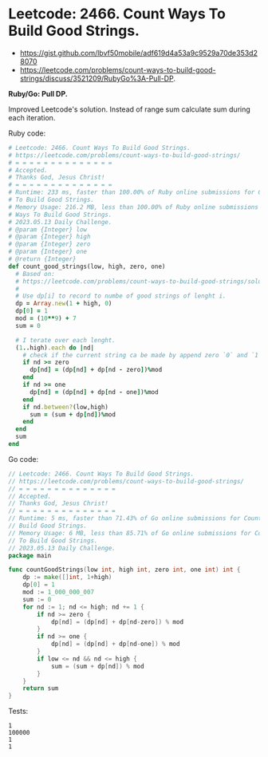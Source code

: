 # Leetcode: 2466. Count Ways To Build Good Strings.

- https://gist.github.com/lbvf50mobile/adf619d4a53a9c9529a70de353d28070
- https://leetcode.com/problems/count-ways-to-build-good-strings/discuss/3521209/RubyGo%3A-Pull-DP.

**Ruby/Go: Pull DP.**

Improved Leetcode's solution. Instead of range sum calculate sum during each
iteration.

Ruby code:
```Ruby
# Leetcode: 2466. Count Ways To Build Good Strings.
# https://leetcode.com/problems/count-ways-to-build-good-strings/
# = = = = = = = = = = = = = =
# Accepted.
# Thanks God, Jesus Christ!
# = = = = = = = = = = = = = =
# Runtime: 233 ms, faster than 100.00% of Ruby online submissions for Count Ways
# To Build Good Strings.
# Memory Usage: 216.2 MB, less than 100.00% of Ruby online submissions for Count
# Ways To Build Good Strings.
# 2023.05.13 Daily Challenge.
# @param {Integer} low
# @param {Integer} high
# @param {Integer} zero
# @param {Integer} one
# @return {Integer}
def count_good_strings(low, high, zero, one)
  # Based on:
  # https://leetcode.com/problems/count-ways-to-build-good-strings/solution/
  #
  # Use dp[i] to record to numbe of good strings of lenght i.
  dp = Array.new(1 + high, 0)
  dp[0] = 1
  mod = (10**9) + 7
  sum = 0

  # I terate over each lenght.
  (1..high).each do |nd|
    # check if the current string ca be made by append zero `0` and `1`s.
    if nd >= zero
      dp[nd] = (dp[nd] + dp[nd - zero])%mod
    end
    if nd >= one
      dp[nd] = (dp[nd] + dp[nd - one])%mod
    end
    if nd.between?(low,high)
      sum = (sum + dp[nd])%mod
    end
  end
  sum
end
```

Go code:
```Go
// Leetcode: 2466. Count Ways To Build Good Strings.
// https://leetcode.com/problems/count-ways-to-build-good-strings/
// = = = = = = = = = = = = = =
// Accepted.
// Thanks God, Jesus Christ!
// = = = = = = = = = = = = = =
// Runtime: 5 ms, faster than 71.43% of Go online submissions for Count Ways To
// Build Good Strings.
// Memory Usage: 6 MB, less than 85.71% of Go online submissions for Count Ways
// To Build Good Strings.
// 2023.05.13 Daily Challenge.
package main

func countGoodStrings(low int, high int, zero int, one int) int {
	dp := make([]int, 1+high)
	dp[0] = 1
	mod := 1_000_000_007
	sum := 0
	for nd := 1; nd <= high; nd += 1 {
		if nd >= zero {
			dp[nd] = (dp[nd] + dp[nd-zero]) % mod
		}
		if nd >= one {
			dp[nd] = (dp[nd] + dp[nd-one]) % mod
		}
		if low <= nd && nd <= high {
			sum = (sum + dp[nd]) % mod
		}
	}
	return sum
}
```

Tests:
```
1
100000
1
1
```
